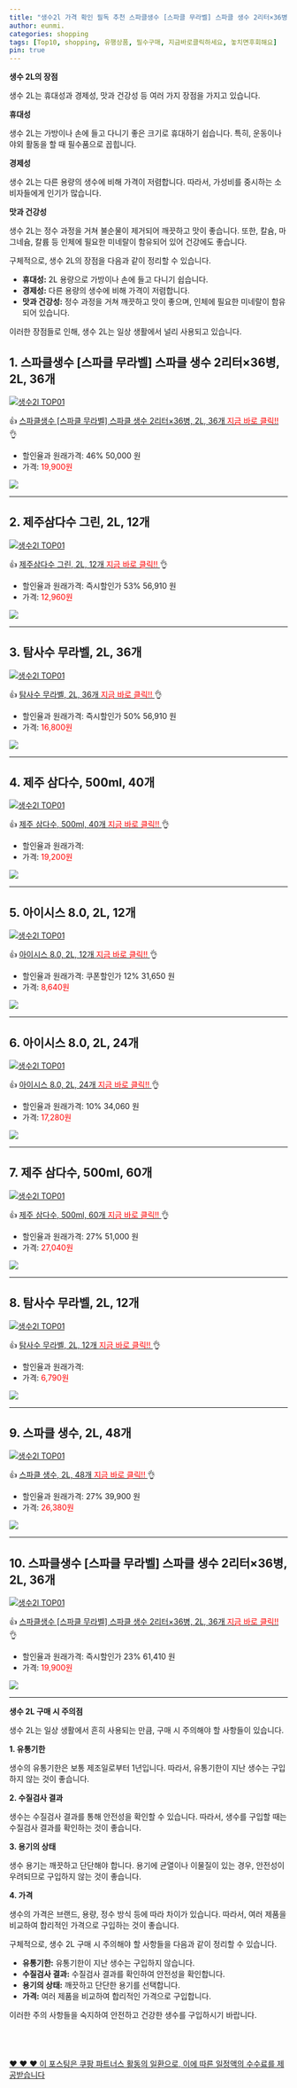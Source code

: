 ```yaml
---
title: "생수2l 가격 확인 필독 추천 스파클생수 [스파클 무라벨] 스파클 생수 2리터×36병, 2L, 36개 비교 장점 구매가이드"
author: eunmi.
categories: shopping
tags: [Top10, shopping, 유행상품, 필수구매, 지금바로클릭하세요, 놓치면후회해요]
pin: true
---
```

**생수 2L의 장점**

생수 2L는 휴대성과 경제성, 맛과 건강성 등 여러 가지 장점을 가지고 있습니다.

**휴대성**

생수 2L는 가방이나 손에 들고 다니기 좋은 크기로 휴대하기 쉽습니다. 특히, 운동이나 야외 활동을 할 때 필수품으로 꼽힙니다.

**경제성**

생수 2L는 다른 용량의 생수에 비해 가격이 저렴합니다. 따라서, 가성비를 중시하는 소비자들에게 인기가 많습니다.

**맛과 건강성**

생수 2L는 정수 과정을 거쳐 불순물이 제거되어 깨끗하고 맛이 좋습니다. 또한, 칼슘, 마그네슘, 칼륨 등 인체에 필요한 미네랄이 함유되어 있어 건강에도 좋습니다.

구체적으로, 생수 2L의 장점을 다음과 같이 정리할 수 있습니다.

* **휴대성:** 2L 용량으로 가방이나 손에 들고 다니기 쉽습니다.
* **경제성:** 다른 용량의 생수에 비해 가격이 저렴합니다.
* **맛과 건강성:** 정수 과정을 거쳐 깨끗하고 맛이 좋으며, 인체에 필요한 미네랄이 함유되어 있습니다.

이러한 장점들로 인해, 생수 2L는 일상 생활에서 널리 사용되고 있습니다.

   

## 1. 스파클생수 [스파클 무라벨] 스파클 생수 2리터×36병, 2L, 36개

[![생수2l TOP01](https://thumbnail8.coupangcdn.com/thumbnails/remote/230x230ex/image/vendor_inventory/33f8/e31511c32c264059954e594a095b336939ae2199c6ab3e92bb72742c5fad.jpg)](https://link.coupang.com/re/AFFSDP?lptag=AF3617701&subid=GithubCoopas&pageKey=6830320694&traceid=V0-153&itemId=18354584884&vendorItemId=83406358856)


👍 [스파클생수 [스파클 무라벨] 스파클 생수 2리터×36병, 2L, 36개 <font color=red> 지금 바로 클릭!! </font> ](https://link.coupang.com/re/AFFSDP?lptag=AF3617701&subid=GithubCoopas&pageKey=6830320694&traceid=V0-153&itemId=18354584884&vendorItemId=83406358856) 👌 


- 할인율과 원래가격: 46%  50,000   원
- 가격: <span style='color:red'>19,900원</span>

[![](/discount_price.png)](https://link.coupang.com/re/AFFSDP?lptag=AF3617701&subid=GithubCoopas&pageKey=6830320694&traceid=V0-153&itemId=18354584884&vendorItemId=83406358856)

---


   

## 2. 제주삼다수 그린, 2L, 12개

[![생수2l TOP01](https://thumbnail6.coupangcdn.com/thumbnails/remote/230x230ex/image/retail/images/1133397396339314-a0df41ca-a478-4d5b-9e62-ba95604fb572.jpg)](https://link.coupang.com/re/AFFSDP?lptag=AF3617701&subid=GithubCoopas&pageKey=7666070794&traceid=V0-153&itemId=16569434481&vendorItemId=86478559145)


👍 [제주삼다수 그린, 2L, 12개 <font color=red> 지금 바로 클릭!! </font> ](https://link.coupang.com/re/AFFSDP?lptag=AF3617701&subid=GithubCoopas&pageKey=7666070794&traceid=V0-153&itemId=16569434481&vendorItemId=86478559145) 👌 


- 할인율과 원래가격: 즉시할인가 53%  56,910   원
- 가격: <span style='color:red'>12,960원</span>

[![](/discount_price.png)](https://link.coupang.com/re/AFFSDP?lptag=AF3617701&subid=GithubCoopas&pageKey=7666070794&traceid=V0-153&itemId=16569434481&vendorItemId=86478559145)

---


   

## 3. 탐사수 무라벨, 2L, 36개

[![생수2l TOP01](https://thumbnail8.coupangcdn.com/thumbnails/remote/230x230ex/image/retail/images/7fdc380a-28bc-4fe0-aa77-2da295c6a73f2154884252425682791.png)](https://link.coupang.com/re/AFFSDP?lptag=AF3617701&subid=GithubCoopas&pageKey=5625704601&traceid=V0-153&itemId=19013169354&vendorItemId=86137789886)


👍 [탐사수 무라벨, 2L, 36개 <font color=red> 지금 바로 클릭!! </font> ](https://link.coupang.com/re/AFFSDP?lptag=AF3617701&subid=GithubCoopas&pageKey=5625704601&traceid=V0-153&itemId=19013169354&vendorItemId=86137789886) 👌 


- 할인율과 원래가격: 즉시할인가 50%  56,910   원
- 가격: <span style='color:red'>16,800원</span>

[![](/discount_price.png)](https://link.coupang.com/re/AFFSDP?lptag=AF3617701&subid=GithubCoopas&pageKey=5625704601&traceid=V0-153&itemId=19013169354&vendorItemId=86137789886)

---


   

## 4. 제주 삼다수, 500ml, 40개

[![생수2l TOP01](https://thumbnail9.coupangcdn.com/thumbnails/remote/230x230ex/image/retail/images/f52f8c8a-327e-4913-bcc8-fb7ada6011927648184831387455170.png)](https://link.coupang.com/re/AFFSDP?lptag=AF3617701&subid=GithubCoopas&pageKey=5585425593&traceid=V0-153&itemId=19982637571&vendorItemId=86469813544)


👍 [제주 삼다수, 500ml, 40개 <font color=red> 지금 바로 클릭!! </font> ](https://link.coupang.com/re/AFFSDP?lptag=AF3617701&subid=GithubCoopas&pageKey=5585425593&traceid=V0-153&itemId=19982637571&vendorItemId=86469813544) 👌 


- 할인율과 원래가격: 
- 가격: <span style='color:red'>19,200원</span>

[![](/discount_price.png)](https://link.coupang.com/re/AFFSDP?lptag=AF3617701&subid=GithubCoopas&pageKey=5585425593&traceid=V0-153&itemId=19982637571&vendorItemId=86469813544)

---


   

## 5. 아이시스 8.0, 2L, 12개

[![생수2l TOP01](https://thumbnail6.coupangcdn.com/thumbnails/remote/230x230ex/image/retail/images/1735469890719273-f6fcd99e-d144-4b29-9616-236cf295896a.jpg)](https://link.coupang.com/re/AFFSDP?lptag=AF3617701&subid=GithubCoopas&pageKey=6948139199&traceid=V0-153&itemId=19805163351&vendorItemId=3052348405)


👍 [아이시스 8.0, 2L, 12개 <font color=red> 지금 바로 클릭!! </font> ](https://link.coupang.com/re/AFFSDP?lptag=AF3617701&subid=GithubCoopas&pageKey=6948139199&traceid=V0-153&itemId=19805163351&vendorItemId=3052348405) 👌 


- 할인율과 원래가격: 쿠폰할인가 12%  31,650   원
- 가격: <span style='color:red'>8,640원</span>

[![](/discount_price.png)](https://link.coupang.com/re/AFFSDP?lptag=AF3617701&subid=GithubCoopas&pageKey=6948139199&traceid=V0-153&itemId=19805163351&vendorItemId=3052348405)

---


   

## 6. 아이시스 8.0, 2L, 24개

[![생수2l TOP01](https://thumbnail10.coupangcdn.com/thumbnails/remote/230x230ex/image/retail/images/5821842857261925-26b79af0-f5b1-42c3-a9a7-df03be133834.jpg)](https://link.coupang.com/re/AFFSDP?lptag=AF3617701&subid=GithubCoopas&pageKey=6948139199&traceid=V0-153&itemId=19315918706&vendorItemId=86430127342)


👍 [아이시스 8.0, 2L, 24개 <font color=red> 지금 바로 클릭!! </font> ](https://link.coupang.com/re/AFFSDP?lptag=AF3617701&subid=GithubCoopas&pageKey=6948139199&traceid=V0-153&itemId=19315918706&vendorItemId=86430127342) 👌 


- 할인율과 원래가격: 10%  34,060   원
- 가격: <span style='color:red'>17,280원</span>

[![](/discount_price.png)](https://link.coupang.com/re/AFFSDP?lptag=AF3617701&subid=GithubCoopas&pageKey=6948139199&traceid=V0-153&itemId=19315918706&vendorItemId=86430127342)

---


   

## 7. 제주 삼다수, 500ml, 60개

[![생수2l TOP01](https://thumbnail10.coupangcdn.com/thumbnails/remote/230x230ex/image/retail/images/27f85d2f-d4a2-40c1-9f97-eea2ff2f51623680663821809129105.png)](https://link.coupang.com/re/AFFSDP?lptag=AF3617701&subid=GithubCoopas&pageKey=5585425593&traceid=V0-153&itemId=17965148596&vendorItemId=86469813989)


👍 [제주 삼다수, 500ml, 60개 <font color=red> 지금 바로 클릭!! </font> ](https://link.coupang.com/re/AFFSDP?lptag=AF3617701&subid=GithubCoopas&pageKey=5585425593&traceid=V0-153&itemId=17965148596&vendorItemId=86469813989) 👌 


- 할인율과 원래가격: 27%  51,000   원
- 가격: <span style='color:red'>27,040원</span>

[![](/discount_price.png)](https://link.coupang.com/re/AFFSDP?lptag=AF3617701&subid=GithubCoopas&pageKey=5585425593&traceid=V0-153&itemId=17965148596&vendorItemId=86469813989)

---


   

## 8. 탐사수 무라벨, 2L, 12개

[![생수2l TOP01](https://thumbnail8.coupangcdn.com/thumbnails/remote/230x230ex/image/retail/images/9202382952942280-70046ce8-e531-4184-a2dd-2fb93116dd57.jpg)](https://link.coupang.com/re/AFFSDP?lptag=AF3617701&subid=GithubCoopas&pageKey=5625704601&traceid=V0-153&itemId=9133866800&vendorItemId=79544780507)


👍 [탐사수 무라벨, 2L, 12개 <font color=red> 지금 바로 클릭!! </font> ](https://link.coupang.com/re/AFFSDP?lptag=AF3617701&subid=GithubCoopas&pageKey=5625704601&traceid=V0-153&itemId=9133866800&vendorItemId=79544780507) 👌 


- 할인율과 원래가격: 
- 가격: <span style='color:red'>6,790원</span>

[![](/discount_price.png)](https://link.coupang.com/re/AFFSDP?lptag=AF3617701&subid=GithubCoopas&pageKey=5625704601&traceid=V0-153&itemId=9133866800&vendorItemId=79544780507)

---


   

## 9. 스파클 생수, 2L, 48개

[![생수2l TOP01](https://thumbnail6.coupangcdn.com/thumbnails/remote/230x230ex/image/vendor_inventory/7c1b/8271ff5ba6e2634e3c8a9a728d7d79982a74418e0c7b850805392f4c398e.jpg)](https://link.coupang.com/re/AFFSDP?lptag=AF3617701&subid=GithubCoopas&pageKey=7660700696&traceid=V0-153&itemId=18172448364&vendorItemId=82253020416)


👍 [스파클 생수, 2L, 48개 <font color=red> 지금 바로 클릭!! </font> ](https://link.coupang.com/re/AFFSDP?lptag=AF3617701&subid=GithubCoopas&pageKey=7660700696&traceid=V0-153&itemId=18172448364&vendorItemId=82253020416) 👌 


- 할인율과 원래가격: 27%  39,900   원
- 가격: <span style='color:red'>26,380원</span>

[![](/discount_price.png)](https://link.coupang.com/re/AFFSDP?lptag=AF3617701&subid=GithubCoopas&pageKey=7660700696&traceid=V0-153&itemId=18172448364&vendorItemId=82253020416)

---


   

## 10. 스파클생수 [스파클 무라벨] 스파클 생수 2리터×36병, 2L, 36개

[![생수2l TOP01](https://thumbnail8.coupangcdn.com/thumbnails/remote/230x230ex/image/vendor_inventory/33f8/e31511c32c264059954e594a095b336939ae2199c6ab3e92bb72742c5fad.jpg)](https://link.coupang.com/re/AFFSDP?lptag=AF3617701&subid=GithubCoopas&pageKey=6830320694&traceid=V0-153&itemId=18354584884&vendorItemId=83406358856)


👍 [스파클생수 [스파클 무라벨] 스파클 생수 2리터×36병, 2L, 36개 <font color=red> 지금 바로 클릭!! </font> ](https://link.coupang.com/re/AFFSDP?lptag=AF3617701&subid=GithubCoopas&pageKey=6830320694&traceid=V0-153&itemId=18354584884&vendorItemId=83406358856) 👌 


- 할인율과 원래가격: 즉시할인가 23%  61,410   원
- 가격: <span style='color:red'>19,900원</span>

[![](/discount_price.png)](https://link.coupang.com/re/AFFSDP?lptag=AF3617701&subid=GithubCoopas&pageKey=6830320694&traceid=V0-153&itemId=18354584884&vendorItemId=83406358856)

---
**생수 2L 구매 시 주의점**

생수 2L는 일상 생활에서 흔히 사용되는 만큼, 구매 시 주의해야 할 사항들이 있습니다.

**1. 유통기한**

생수의 유통기한은 보통 제조일로부터 1년입니다. 따라서, 유통기한이 지난 생수는 구입하지 않는 것이 좋습니다.

**2. 수질검사 결과**

생수는 수질검사 결과를 통해 안전성을 확인할 수 있습니다. 따라서, 생수를 구입할 때는 수질검사 결과를 확인하는 것이 좋습니다.

**3. 용기의 상태**

생수 용기는 깨끗하고 단단해야 합니다. 용기에 균열이나 이물질이 있는 경우, 안전성이 우려되므로 구입하지 않는 것이 좋습니다.

**4. 가격**

생수의 가격은 브랜드, 용량, 정수 방식 등에 따라 차이가 있습니다. 따라서, 여러 제품을 비교하여 합리적인 가격으로 구입하는 것이 좋습니다.

구체적으로, 생수 2L 구매 시 주의해야 할 사항들을 다음과 같이 정리할 수 있습니다.

* **유통기한:** 유통기한이 지난 생수는 구입하지 않습니다.
* **수질검사 결과:** 수질검사 결과를 확인하여 안전성을 확인합니다.
* **용기의 상태:** 깨끗하고 단단한 용기를 선택합니다.
* **가격:** 여러 제품을 비교하여 합리적인 가격으로 구입합니다.

이러한 주의 사항들을 숙지하여 안전하고 건강한 생수를 구입하시기 바랍니다.<br><br><br><br><br> [ ❤ ❤ ❤ 이 포스팅은 쿠팡 파트너스 활동의 일환으로, 이에 따른 일정액의 수수료를 제공받습니다](https://link.coupang.com/a/bcEFyh)
